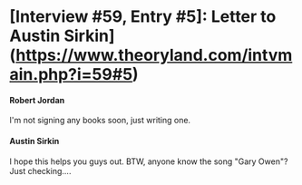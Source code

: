 # [Interview #59, Entry #5]: Letter to Austin Sirkin](https://www.theoryland.com/intvmain.php?i=59#5)

#### Robert Jordan

I'm not signing any books soon, just writing one.

#### Austin Sirkin

I hope this helps you guys out. BTW, anyone know the song "Gary Owen"? Just checking....


